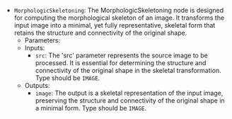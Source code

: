 - `MorphologicSkeletoning`: The MorphologicSkeletoning node is designed for computing the morphological skeleton of an image. It transforms the input image into a minimal, yet fully representative, skeletal form that retains the structure and connectivity of the original shape.
    - Parameters:
    - Inputs:
        - `src`: The 'src' parameter represents the source image to be processed. It is essential for determining the structure and connectivity of the original shape in the skeletal transformation. Type should be `IMAGE`.
    - Outputs:
        - `image`: The output is a skeletal representation of the input image, preserving the structure and connectivity of the original shape in a minimal form. Type should be `IMAGE`.
